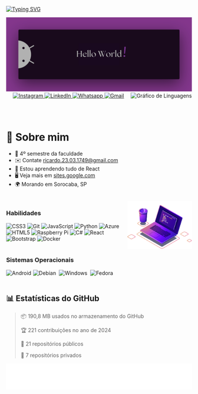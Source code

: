 <!-- Seção de Introdução -->
<p>
  <!-- Link para o SVG de digitação -->
  <a href="https://git.io/typing-svg">
    <!-- Imagem SVG de digitação com texto de boas-vindas -->
    <img src="https://readme-typing-svg.demolab.com?font=Fira+Code&size=28&pause=1000&duration=4000&color=8E44AD&vCenter=true&width=500&lines=%F0%9F%91%8B+Ol%C3%A1%2C+sou+Ricardo+Andreotti;Aluno+de+Ci%C3%AAncia+da+Comput.+%F0%9F%92%AA" alt="Typing SVG" />
  </a>
</p>


<!-- Imagem de banner -->
<img src="./HelloWorld.png" alt="Hello world!">

<!-- Gráfico de linguagens mais usadas no GitHub, alinhado à direita -->
<img align="right" src="https://github-readme-stats.vercel.app/api/top-langs?username=devAndreotti&locale=pt-br&hide_title=true&layout=compact&card_width=320&langs_count=5&theme=tokyonight&hide_border=true&order=2" height="150" alt="Gráfico de Linguagens" />


<!-- Links para redes sociais com ícones -->
<div align="center">
  <!-- Instagram -->
  <a href="https://www.instagram.com/yourprofile" target="_blank">
    <img src="https://img.shields.io/static/v1?message=Instagram&logo=instagram&label=&color=8E44AD&logoColor=white&labelColor=&style=for-the-badge" height="26" alt="Instagram" />
  </a>
  <!-- LinkedIn -->
  <a href="https://www.linkedin.com/in/ricardo-andreotti-gonçalves-0b5785283" target="_blank">
    <img src="https://img.shields.io/static/v1?message=LinkedIn&logo=linkedin&label=&color=8E44AD&logoColor=white&labelColor=&style=for-the-badge" height="26" alt="LinkedIn" />
  </a>
  <!-- WhatsApp -->
  <a href="https://wa.me/5515981888676" target="_blank">
    <img src="https://img.shields.io/static/v1?message=Whatsapp&logo=whatsapp&label=&color=8E44AD&logoColor=white&labelColor=&style=for-the-badge" height="26" alt="Whatsapp" />
  </a>
  <!-- Gmail -->
  <a href="mailto:ricardo.23.03.1749@gmail.com" target="_blank">
    <img src="https://img.shields.io/static/v1?message=Gmail&logo=gmail&label=&color=8E44AD&logoColor=white&labelColor=&style=for-the-badge" height="26" alt="Gmail" />
  </a>
</div>

<br><br>

<!-- Seção Sobre Mim -->
# 💫 Sobre mim
* 🚀 4º semestre da faculdade
* ✉️ Contate [ricardo.23.03.1749@gmail.com](mailto:ricardo.23.03.1749@gmail.com)
* 🧠 Estou aprendendo tudo de React
* 🖥️ Veja mais em [sites.google.com](https://sites.google.com/view/ricardoag/home)
* 🌍 Morando em Sorocaba, SP

<br>

<!-- Imagem adicional alinhada à direita -->
<img align="right" src="Computer.png" alt="Purple Computer" height="130" />

<!-- Seção de Habilidades -->
### Habilidades
<div align="left">
  <!-- Ícones das habilidades com suas respectivas URLs -->
  <img src="https://cdn.jsdelivr.net/gh/devicons/devicon/icons/css3/css3-original.svg" height="26" alt="CSS3" />
  <img src="https://cdn.jsdelivr.net/gh/devicons/devicon/icons/git/git-original.svg" height="26" alt="Git" />
  <img src="https://cdn.jsdelivr.net/gh/devicons/devicon/icons/javascript/javascript-original.svg" height="26" alt="JavaScript" />
  <img src="https://cdn.jsdelivr.net/gh/devicons/devicon/icons/python/python-original.svg" height="26" alt="Python" />
  <img src="https://cdn.jsdelivr.net/gh/devicons/devicon/icons/azure/azure-original.svg" height="26" alt="Azure" />
  <img src="https://cdn.jsdelivr.net/gh/devicons/devicon/icons/html5/html5-original.svg" height="26" alt="HTML5" />
  <img src="https://cdn.jsdelivr.net/gh/devicons/devicon/icons/raspberrypi/raspberrypi-original.svg" height="26" alt="Raspberry Pi" />
  <img src="https://cdn.jsdelivr.net/gh/devicons/devicon/icons/csharp/csharp-original.svg" height="26" alt="C#" />
  <img src="https://cdn.jsdelivr.net/gh/devicons/devicon/icons/react/react-original.svg" height="26" alt="React" />
  <img src="https://cdn.jsdelivr.net/gh/devicons/devicon/icons/bootstrap/bootstrap-original.svg" height="26" alt="Bootstrap" />
  <img src="https://cdn.jsdelivr.net/gh/devicons/devicon/icons/docker/docker-original.svg" height="26" alt="Docker" />
</div>

<br>

<!-- Seção de Sistemas Operacionais -->
### Sistemas Operacionais
<div align="left">
  <!-- Ícones dos sistemas operacionais -->
  <img src="https://cdn.jsdelivr.net/gh/devicons/devicon/icons/android/android-plain.svg" height="26" alt="Android" /><img width="1" />
  <img src="https://cdn.jsdelivr.net/gh/devicons/devicon/icons/debian/debian-original.svg" height="26" alt="Debian" /><img width="4" />
  <img src="https://cdn.jsdelivr.net/gh/devicons/devicon/icons/windows8/windows8-original.svg" height="26" alt="Windows" /><img width="4" />
  <img src="https://cdn.jsdelivr.net/gh/devicons/devicon/icons/fedora/fedora-original.svg" height="26" alt="Fedora" />
</div>

<br>

<!-- Seção de Estatísticas do GitHub -->
## 📊 Estatísticas do GitHub
> 📦 190,8 MB usados no armazenamento do GitHub
> 
> 🏆 221 contribuições no ano de 2024
> 
> 📜 21 repositórios públicos
> 
> 🔑 7 repositórios privados

<!-- Imagem adicional -->
![Purple SVG](./purple.svg)

